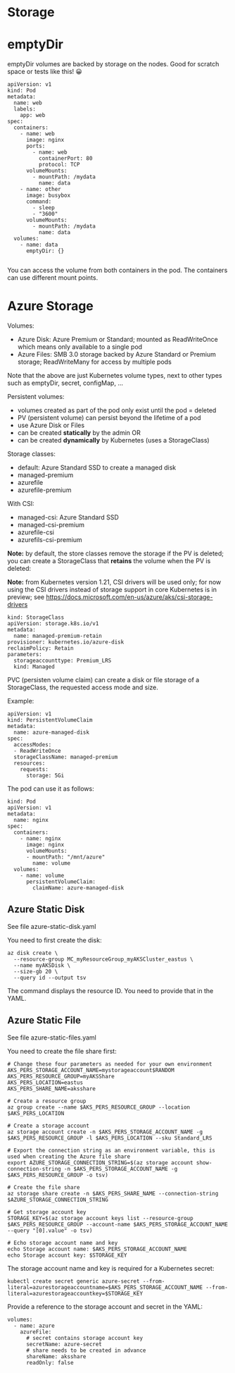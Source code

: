 # Storage

# emptyDir

emptyDir volumes are backed by storage on the nodes. Good for scratch space or tests like this! 😀

```
apiVersion: v1
kind: Pod
metadata:
  name: web
  labels:
    app: web
spec:
  containers:
    - name: web
      image: nginx
      ports:
        - name: web
          containerPort: 80
          protocol: TCP
      volumeMounts:
        - mountPath: /mydata
          name: data
    - name: other
      image: busybox
      command:
        - sleep
        - "3600"
      volumeMounts:
        - mountPath: /mydata
          name: data
  volumes:
    - name: data
      emptyDir: {}
        
```

You can access the volume from both containers in the pod. The containers can use different mount points.

# Azure Storage

Volumes:
- Azure Disk: Azure Premium or Standard; mounted as ReadWriteOnce which means only available to a single pod
- Azure Files: SMB 3.0 storage backed by Azure Standard or Premium storage; ReadWriteMany for access by multiple pods

Note that the above are just Kubernetes volume types, next to other types such as emptyDir, secret, configMap, ...

Persistent volumes:
- volumes created as part of the pod only exist until the pod = deleted
- PV (persistent volume) can persist beyond the lifetime of a pod
- use Azure Disk or Files
- can be created **statically** by the admin OR
- can be created **dynamically** by Kubernetes (uses a StorageClass)

Storage classes:
- default: Azure Standard SSD to create a managed disk
- managed-premium
- azurefile
- azurefile-premium

With CSI:
- managed-csi: Azure Standard SSD
- managed-csi-premium
- azurefile-csi
- azurefils-csi-premium

**Note:** by default, the store classes remove the storage if the PV is deleted; you can create a StorageClass that **retains** the volume when the PV is deleted:

**Note:** from Kubernetes version 1.21, CSI drivers will be used only; for now using the CSI drivers instead of storage support in core Kubernetes is in preview; see https://docs.microsoft.com/en-us/azure/aks/csi-storage-drivers

```
kind: StorageClass
apiVersion: storage.k8s.io/v1
metadata:
  name: managed-premium-retain
provisioner: kubernetes.io/azure-disk
reclaimPolicy: Retain
parameters:
  storageaccounttype: Premium_LRS
  kind: Managed
```

PVC (persisten volume claim) can create a disk or file storage of a StorageClass, the requested access mode and size.

Example:

```
apiVersion: v1
kind: PersistentVolumeClaim
metadata:
  name: azure-managed-disk
spec:
  accessModes:
  - ReadWriteOnce
  storageClassName: managed-premium
  resources:
    requests:
      storage: 5Gi

```

The pod can use it as follows:

```
kind: Pod
apiVersion: v1
metadata:
  name: nginx
spec:
  containers:
    - name: nginx
      image: nginx
      volumeMounts:
      - mountPath: "/mnt/azure"
        name: volume
  volumes:
    - name: volume
      persistentVolumeClaim:
        claimName: azure-managed-disk
```

## Azure Static Disk

See file azure-static-disk.yaml

You need to first create the disk:

```
az disk create \
  --resource-group MC_myResourceGroup_myAKSCluster_eastus \
  --name myAKSDisk \
  --size-gb 20 \
  --query id --output tsv
```

The command displays the resource ID. You need to provide that in the YAML.

## Azure Static File

See file azure-static-files.yaml

You need to create the file share first:

```
# Change these four parameters as needed for your own environment
AKS_PERS_STORAGE_ACCOUNT_NAME=mystorageaccount$RANDOM
AKS_PERS_RESOURCE_GROUP=myAKSShare
AKS_PERS_LOCATION=eastus
AKS_PERS_SHARE_NAME=aksshare

# Create a resource group
az group create --name $AKS_PERS_RESOURCE_GROUP --location $AKS_PERS_LOCATION

# Create a storage account
az storage account create -n $AKS_PERS_STORAGE_ACCOUNT_NAME -g $AKS_PERS_RESOURCE_GROUP -l $AKS_PERS_LOCATION --sku Standard_LRS

# Export the connection string as an environment variable, this is used when creating the Azure file share
export AZURE_STORAGE_CONNECTION_STRING=$(az storage account show-connection-string -n $AKS_PERS_STORAGE_ACCOUNT_NAME -g $AKS_PERS_RESOURCE_GROUP -o tsv)

# Create the file share
az storage share create -n $AKS_PERS_SHARE_NAME --connection-string $AZURE_STORAGE_CONNECTION_STRING

# Get storage account key
STORAGE_KEY=$(az storage account keys list --resource-group $AKS_PERS_RESOURCE_GROUP --account-name $AKS_PERS_STORAGE_ACCOUNT_NAME --query "[0].value" -o tsv)

# Echo storage account name and key
echo Storage account name: $AKS_PERS_STORAGE_ACCOUNT_NAME
echo Storage account key: $STORAGE_KEY
```

The storage account name and key is required for a Kubernetes secret:

```
kubectl create secret generic azure-secret --from-literal=azurestorageaccountname=$AKS_PERS_STORAGE_ACCOUNT_NAME --from-literal=azurestorageaccountkey=$STORAGE_KEY
```

Provide a reference to the storage account and secret in the YAML:

```
volumes:
  - name: azure
    azureFile:
      # secret contains storage account key
      secretName: azure-secret
      # share needs to be created in advance
      shareName: aksshare
      readOnly: false
```
